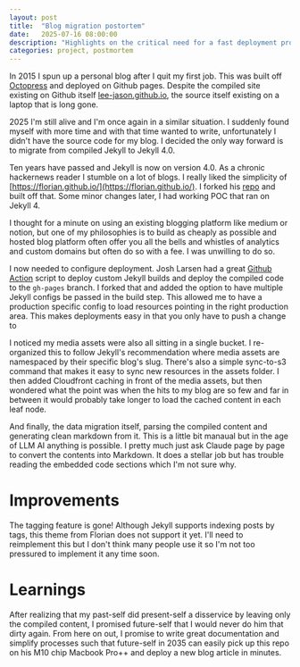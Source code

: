 ```yaml
---
layout: post
title:  "Blog migration postortem"
date:   2025-07-16 08:00:00
description: "Highlights on the critical need for a fast deployment process"
categories: project, postmortem
---
```


In 2015 I spun up a personal blog after I quit my first job. This was built off [Octopress](https://octopress.org/) and deployed on Github pages. Despite the compiled site existing on Github itself [lee-jason.github.io](https://github.com/lee-jason/lee-jason.github.io), the source itself existing on a laptop that is long gone. 

2025 I'm still alive and I'm once again in a similar situation. I suddenly found myself with more time and with that time wanted to write, unfortunately I didn't have the source code for my blog. I decided the only way forward is to migrate from compiled Jekyll to Jekyll 4.0.

Ten years have passed and Jekyll is now on version 4.0. As a chronic hackernews reader I stumble on a lot of blogs. I really liked the simplicity of [https://florian.github.io/](https://florian.github.io/). I forked his [repo](https://github.com/florian/florian.github.io) and built off that. Some minor changes later, I had working POC that ran on Jekyll 4. 

I thought for a minute on using an existing blogging platform like medium or notion, but one of my philosophies is to build as cheaply as possible and hosted blog platform often offer you all the bells and whistles of analytics and custom domains but often do so with a fee. I was unwilling to do so.

I now needed to configure deployment. Josh Larsen had a great [Github Action](https://github.com/joshlarsen/jekyll4-deploy-gh-pages) script to deploy custom Jekyll builds and deploy the compiled code to the `gh-pages` branch. I forked that and added the option to have multiple Jekyll configs be passed in the build step. This allowed me to have a production specific config to load resources pointing in the right production area. This makes deployments easy in that you only have to push a change to 

I noticed my media assets were also all sitting in a single bucket. I re-organized this to follow Jekyll's recommendation where media assets are namespaced by their specific blog's slug. There's also a simple sync-to-s3 command that makes it easy to sync new resources in the assets folder. I then added Cloudfront caching in front of the media assets, but then wondered what the point was when the hits to my blog are so few and far in between it would probably take longer to load the cached content in each leaf node.

And finally, the data migration itself, parsing the compiled content and generating clean markdown from it. This is a little bit manaual but in the age of LLM AI anything is possible. I pretty much just ask Claude page by page to convert the contents into Markdown. It does a stellar job but has trouble reading the embedded code sections which I'm not sure why. 

# Improvements

The tagging feature is gone! Although Jekyll supports indexing posts by tags, this theme from Florian does not support it yet. I'll need to reimplement this but I don't think many people use it so I'm not too pressured to implement it any time soon.

# Learnings

After realizing that my past-self did present-self a disservice by leaving only the compiled content, I promised future-self that I would never do him that dirty again. From here on out, I promise to write great documentation and simplify processes such that future-self in 2035 can easily pick up this repo on his M10 chip Macbook Pro++ and deploy a new blog article in minutes.